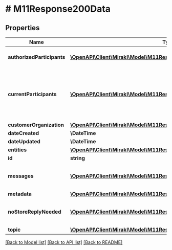 # # M11Response200Data

## Properties

Name | Type | Description | Notes
------------ | ------------- | ------------- | -------------
**authorizedParticipants** | [**\OpenAPI\Client\Mirakl\Model\M11Response200DataAuthorizedParticipants[]**](M11Response200DataAuthorizedParticipants.md) | Thread authorized participants&lt;br/&gt; Those are the participants who are authorized to join the thread. | [optional]
**currentParticipants** | [**\OpenAPI\Client\Mirakl\Model\M11Response200DataCurrentParticipants[]**](M11Response200DataCurrentParticipants.md) | Thread current participants&lt;br/&gt; Those are the participants who have actually participated in the thread, meaning that they are either sender or receivers of at least one message of the thread.&lt;br/&gt; These participants must be on the list of the &lt;code&gt;authorized_participants&lt;/code&gt; | [optional]
**customerOrganization** | [**\OpenAPI\Client\Mirakl\Model\M11Response200DataCustomerOrganization**](M11Response200DataCustomerOrganization.md) |  | [optional]
**dateCreated** | **\DateTime** | Thread created date | [optional]
**dateUpdated** | **\DateTime** | Thread updated date | [optional]
**entities** | [**\OpenAPI\Client\Mirakl\Model\M11Response200DataEntities[]**](M11Response200DataEntities.md) | Thread entities | [optional]
**id** | **string** | Thread id | [optional]
**messages** | [**\OpenAPI\Client\Mirakl\Model\M11Response200DataMessages[]**](M11Response200DataMessages.md) | Thread messages. Limited to the last 100 messages of the thread. Present if with_messages query parameter has been set to true | [optional]
**metadata** | [**\OpenAPI\Client\Mirakl\Model\M11Response200DataMetadata**](M11Response200DataMetadata.md) |  | [optional]
**noStoreReplyNeeded** | [**\OpenAPI\Client\Mirakl\Model\M11Response200DataNoStoreReplyNeeded[]**](M11Response200DataNoStoreReplyNeeded.md) | Thread \&quot;no store reply needed\&quot; actions. Present if \&quot;with_messages\&quot; query parameter has been set to true. | [optional]
**topic** | [**\OpenAPI\Client\Mirakl\Model\M11Response200DataTopic**](M11Response200DataTopic.md) |  | [optional]

[[Back to Model list]](../../README.md#models) [[Back to API list]](../../README.md#endpoints) [[Back to README]](../../README.md)
